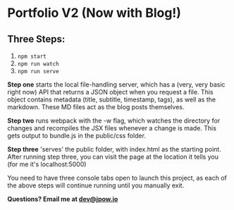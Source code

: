 # Portfolio V2 (Now with Blog!)


## Three Steps:

1. `npm start`
2. `npm run watch`
3. `npm run serve`

__Step one__ starts the local file-handling server, which has a (very, very basic right now) API that returns a JSON object when you request a file. This object contains metadata (title, subtitle, timestamp, tags), as well as the markdown. These MD files act as the blog posts themselves.

__Step two__ runs webpack with the -w flag, which watches the directory for changes and recompiles the JSX files whenever a change is made. This gets output to bundle.js in the public/css folder.

__Step three__ 'serves' the public folder, with index.html as the starting point.
After running step three, you can visit the page at the location it tells you (for me it's localhost:5000)

You need to have three console tabs open to launch this project, as each of the above steps will continue running until you manually exit.

**Questions? Email me at [dev@jpow.io](mailto:dev@jpow.io)**
